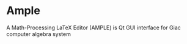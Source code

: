 # Ample

A Math-Processing LaTeX Editor (AMPLE) is Qt GUI interface for Giac computer algebra system
